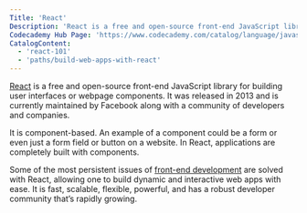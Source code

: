 ```yaml
---
Title: 'React'
Description: 'React is a free and open-source front-end JavaScript library for building user interfaces or webpage components.'
Codecademy Hub Page: 'https://www.codecademy.com/catalog/language/javascript'
CatalogContent:
  - 'react-101'
  - 'paths/build-web-apps-with-react'
---
```


<link rel="canonical" href="https://www.codecademy.com/resources/blog/what-is-react/" />

[React](https://reactjs.org/) is a free and open-source front-end JavaScript library for building user interfaces or webpage components. It was released in 2013 and is currently maintained by Facebook along with a community of developers and companies.

It is component-based. An example of a component could be a form or even just a form field or button on a website. In React, applications are completely built with components.

Some of the most persistent issues of [front-end development](https://www.codecademy.com/resources/docs/general/front-end) are solved with React, allowing one to build dynamic and interactive web apps with ease. It is fast, scalable, flexible, powerful, and has a robust developer community that’s rapidly growing.
